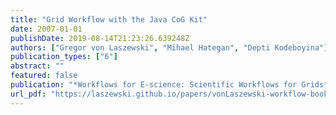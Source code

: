 ```yaml
---
title: "Grid Workflow with the Java CoG Kit"
date: 2007-01-01
publishDate: 2019-08-14T21:23:26.639248Z
authors: ["Gregor von Laszewski", "Mihael Hategan", "Depti Kodeboyina"]
publication_types: ["6"]
abstract: ""
featured: false
publication: "*Workflows for E-science: Scientific Workflows for Grids*"
url_pdf: "https://laszewski.github.io/papers/vonLaszewski-workflow-book.pdf"
---
```


